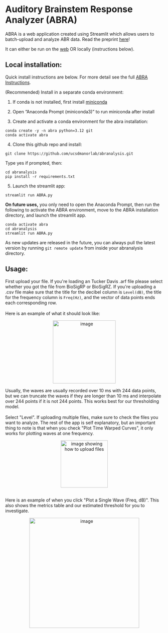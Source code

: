 # Auditory Brainstem Response Analyzer (ABRA)
ABRA is a web application created using Streamlit which allows users to batch-upload and analyze ABR data. Read the preprint [here](https://www.biorxiv.org/content/10.1101/2024.06.20.599815v2)!

It can either be run on the [web](https://abra.ucsd.edu) OR locally (instructions below).

## Local installation:
Quick install instructions are below. For more detail see the full [ABRA Instructions](https://github.com/ucsdmanorlab/abranalysis/blob/main/ABRA_Instructions.pdf).

(Recommended) Install in a separate conda environment:
1. If conda is not installed, first install [miniconda](https://www.anaconda.com/docs/getting-started/miniconda/install)

2. Open “Anaconda Prompt (miniconda3)” to run miniconda after install

3. Create and activate a conda environment for the abra installation:
```
conda create -y -n abra python=3.12 git
conda activate abra
```
4. Clone this github repo and install:
```
git clone https://github.com/ucsdmanorlab/abranalysis.git
```
Type yes if prompted, then:
```
cd abranalysis
pip install -r requirements.txt
```
5. Launch the streamlit app:
```
streamlit run ABRA.py
```
**On future uses,** you only need to open the Anaconda Prompt, then run the following to activate the ABRA environment, move to the ABRA installation directory, and launch the streamlit app. 
```
conda activate abra
cd abranalysis
streamlit run ABRA.py
```
As new updates are released in the future, you can always pull the latest version by running `git remote update` from inside your abranalysis directory. 

## Usage: 
First upload your file. If you're loading an Tucker Davis .arf file please select whether you got the file from BioSigRP or BioSigRZ. If you're uploading a .csv file make sure that the title for the decibel column is `Level(dB)`, the title for the frequency column is `Freq(Hz)`, and the vector of data points ends each corresponding row.
<br></br>
Here is an example of what it should look like:
<p align="center">
<img width="200" alt="image" src="https://github.com/abhierra2/ucsdpracticum/assets/138847449/55317741-5585-47c8-9e45-90df52de8957">
</p>
Usually, the waves are usually recorded over 10 ms with 244 data points, but we can truncate the waves if they are longer than 10 ms and interpolate over 244 points if it is not 244 points. This works best for our thresholding model.
<br></br>
Select "Level". If uploading multiple files, make sure to check the files you want to analyze. The rest of the app is self explanatory, but an important thing to note is that when you check "Plot Time Warped Curves", it only works for plotting waves at one frequency.
<br>
<p align="center">
<img width="150" alt="image showing how to upload files" src="https://github.com/abhierra2/ucsdpracticum/assets/138847449/f56df5a4-4712-4a12-bfe9-5f7b0fcc2ed6">
</p>
<br>
Here is an example of when you click "Plot a Single Wave (Freq, dB)". This also shows the metrics table and our estimated threshold for you to investigate.
<p align="center">
<img width="350" alt="image" src="https://github.com/abhierra2/ucsdpracticum/assets/138847449/c9b5ebd5-a8c8-40de-87aa-36b4af22b311">
</p>
